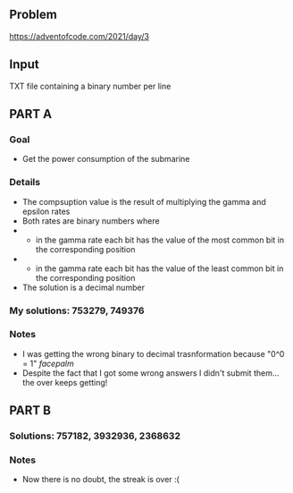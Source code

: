 ## Problem

https://adventofcode.com/2021/day/3

## Input

TXT file containing a binary number per line

## **PART A**

### Goal
+ Get the power consumption of the submarine

### Details
+ The compsuption value is the result of multiplying the gamma and epsilon rates
+ Both rates are binary numbers where
+ + in the gamma rate each bit has the value of the most common bit in the corresponding position
+ + in the gamma rate each bit has the value of the least common bit in the corresponding position
+ The solution is a decimal number

### My solutions: 753279, **749376**

### Notes
+ I was getting the wrong binary to decimal trasnformation because "0^0 = 1" *facepalm*
+ Despite the fact that I got some wrong answers I didn't submit them... the over keeps getting!

## **PART B**

### Solutions: 757182, 3932936, **2368632**

### Notes
+ Now there is no doubt, the streak is over :(
